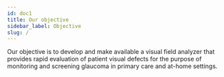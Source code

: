 ```yaml
---
id: doc1
title: Our objective
sidebar_label: Objective
slug: /
---
```


Our objective is to develop and make available a visual field analyzer that provides rapid evaluation of patient visual defects for the purpose of monitoring and screening glaucoma in primary care and at-home settings. 